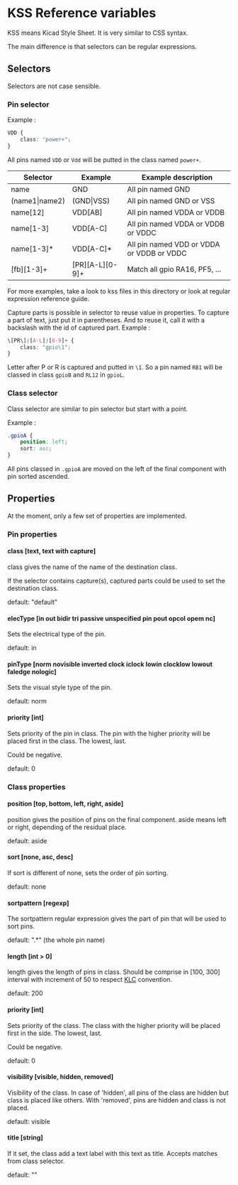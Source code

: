# KSS Reference variables

KSS means Kicad Style Sheet. It is very similar to CSS syntax.

The main difference is that selectors can be regular expressions.

## Selectors

Selectors are not case sensible.

### Pin selector

Example :

```CSS
VDD {
    class: "power+";
}
```

All pins named `VDD` or `Vdd` will be putted in the class named `power+`.

|Selector|Example|Example description|
|--------|-------|-------------------|
|name|GND|All pin named GND|
|(name1\|name2)|(GND\|VSS)         |All pin named GND or VSS|
|name[12]      |VDD[AB]            |All pin named VDDA or VDDB|
|name[1-3]     |VDD[A-C]           |All pin named VDDA or VDDB or VDDC|
|name[1-3]*    |VDD[A-C]*          |All pin named VDD or VDDA or VDDB or VDDC|
|\[fb\]\[1-3\]+|\[PR\]\[A-L\][0-9]+|Match all gpio RA16, PF5, ...|

For more examples, take a look to kss files in this directory or look at regular expression reference guide.

Capture parts is possible in selector to reuse value in properties. To capture a part of text, just put it in parentheses. And to reuse it, call it with a backslash  with the id of captured part. Example :

```CSS
\[PR\]([A-L])[0-9]+ {
    class: "gpio\1";
}
```

Letter after P or R is captured and putted in `\1`. So a pin named `RB1` will be classed in class `gpioB` and `RL12` in `gpioL`.

### Class selector

Class selector are similar to pin selector but start with a point.

Example :

```CSS
.gpioA {
    position: left;
    sort: asc;
}
```

All pins classed in `.gpioA` are moved on the left of the final component with pin sorted ascended.

## Properties

At the moment, only a few set of properties are implemented.

### Pin properties

#### class [text, text with capture]

class gives the name of the name of the destination class.

If the selector contains capture(s), captured parts could be used to set the destination class.

default: "default"

#### elecType [in out bidir tri passive unspecified pin pout opcol opem nc]

Sets the electrical type of the pin.

default: in

#### pinType [norm novisible inverted clock iclock lowin clocklow lowout faledge nologic]

Sets the visual style type of the pin.

default: norm

#### priority [int]

Sets priority of the pin in class. The pin with the higher priority will be placed first in the class. The lowest, last.

Could be negative.

default: 0

### Class properties

#### position [top, bottom, left, right, aside]

position gives the position of pins on the final component. aside means left or right, depending of the residual place.

default: aside

#### sort [none, asc, desc]

If sort is different of none, sets the order of pin sorting.

default: none

#### sortpattern [regexp]

The sortpattern regular expression gives the part of pin that will be used to sort pins.

default: ".*" (the whole pin name)

#### length [int > 0]

length gives the length of pins in class. Should be comprise in [100, 300] interval with increment of 50 to respect [KLC](http://kicad-pcb.org/libraries/klc/) convention.

default: 200

#### priority [int]

Sets priority of the class. The class with the higher priority will be placed first in the side. The lowest, last.

Could be negative.

default: 0

#### visibility [visible, hidden, removed]

Visibility of the class. In case of 'hidden', all pins of the class are hidden but class is placed like others. With 'removed', pins are hidden and class is not placed.

default: visible

#### title [string]

If it set, the class add a text label with this text as title. Accepts matches from class selector.

default: ""
